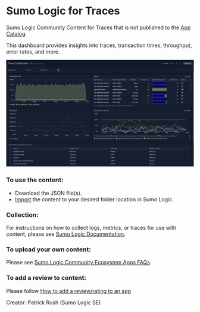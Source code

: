 # Sumo Logic for Traces
Sumo Logic Community Content for Traces that is not published to the [App Catalog](https://help.sumologic.com/docs/integrations/).

This dashboard provides insights into traces, transaction times, throughput, error rates, and more.

![traces-dashboard](Screenshots/Traces-Dashboard.png)

### To use the content:
- Download the JSON file(s).
- [Import](https://help.sumologic.com/docs/get-started/library/#import-content) the content to your desired folder location in Sumo Logic.

### Collection:
For instructions on how to collect logs, metrics, or traces for use with content, please see [Sumo Logic Documentation](https://help.sumologic.com/docs/send-data/).

### To upload your own content:
Please see [Sumo Logic Community Ecosystem Apps FAQs](https://help.sumologic.com/docs/integrations/community-ecosystem-apps/#faq).

### To add a review to content:
Please follow [How to add a review/rating to an app](https://help.sumologic.com/docs/integrations/community-ecosystem-apps/#how-do-i-add-a-reviewrating-to-an-app)

Creator: Patrick Rush (Sumo Logic SE)